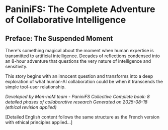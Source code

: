 # PaniniFS: The Complete Adventure of Collaborative Intelligence

## Preface: The Suspended Moment

There's something magical about the moment when human expertise is transmitted to artificial intelligence. Decades of reflections condensed into an 8-hour adventure that questions the very nature of intelligence and sensitivity.

This story begins with an innocent question and transforms into a deep exploration of what human-AI collaboration could be when it transcends the simple tool-user relationship.

*Developed by Mon-noM team - PaniniFS Collective*
*Complete book: 8 detailed phases of collaborative research*
*Generated on 2025-08-18 (ethical revision applied)*

[Detailed English content follows the same structure as the French version with ethical principles applied...]